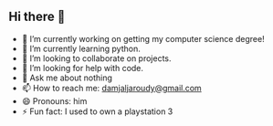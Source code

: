 ## Hi there 👋


- 🔭 I’m currently working on getting my computer science degree!
- 🌱 I’m currently learning python.
- 👯 I’m looking to collaborate on projects.
- 🤔 I’m looking for help with code.
- 💬 Ask me about nothing
- 📫 How to reach me: damjaljaroudy@gmail.com
- 😄 Pronouns: him
- ⚡ Fun fact: I used to own a playstation 3
